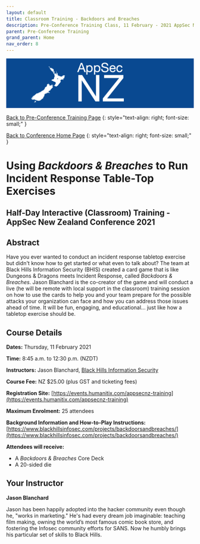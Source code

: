 ```yaml
---
layout: default
title: Classroom Training - Backdoors and Breaches
description: Pre-Conference Training Class, 11 February - 2021 AppSec NZ Conference
parent: Pre-Conference Training
grand_parent: Home
nav_order: 8
---
```


[![Web Banner](/assets/images/AppSecNZ_Web_Banner.png)](index.md)

[Back to Pre-Conference Training Page](training.md)
{: style="text-align: right; font-size: small;" }

[Back to Conference Home Page](index.md)
{: style="text-align: right; font-size: small;" }

# Using *Backdoors & Breaches* to Run Incident Response Table-Top Exercises

## Half-Day Interactive (Classroom) Training - AppSec New Zealand Conference 2021

## Abstract

Have you ever wanted to conduct an incident response tabletop exercise but didn't know how to get started or what even to talk about? The team at Black Hills Information Security (BHIS) created a card game that is like Dungeons & Dragons meets Incident Response, called *Backdoors & Breaches*. Jason Blanchard is the co-creator of the game and will conduct a live (he will be remote with local support in the classroom) training session on how to use the cards to help you and your team prepare for the possible attacks your organization can face and how you can address those issues ahead of time. It will be fun, engaging, and educational... just like how a tabletop exercise should be. 

## Course Details 

**Dates:** Thursday, 11 February 2021

**Time:** 8:45 a.m. to 12:30 p.m. (NZDT)

**Instructors:** Jason Blanchard, [Black Hills Information Security](https://www.blackhillsinfosec.com/)   

**Course Fee:** NZ $25.00 (plus GST and ticketing fees)

**Registration Site:** [https://events.humanitix.com/appsecnz-training](https://events.humanitix.com/appsecnz-training)

**Maximum Enrolment:** 25 attendees

**Background Information and How-to-Play Instructions:** [https://www.blackhillsinfosec.com/projects/backdoorsandbreaches/](https://www.blackhillsinfosec.com/projects/backdoorsandbreaches/)

**Attendees will receive:**

* A *Backdoors & Breaches* Core Deck
* A 20-sided die

## Your Instructor

**Jason Blanchard**

Jason has been happily adopted into the hacker community even though he, "works in marketing." He's had every dream job imaginable: teaching film making, owning the world’s most famous comic book store, and fostering the Infosec community efforts for SANS. Now he humbly brings his particular set of skills to Black Hills.
